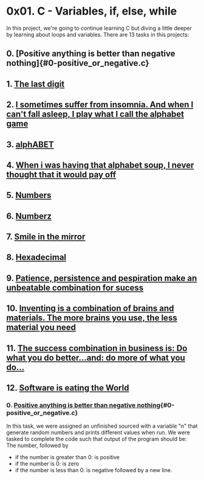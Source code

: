 # 0x01. C - Variables, if, else, while
In this project, we're going to continue learning C but diving a little deeper by learning about loops and variables.
There are 13 tasks in this projects:
## 0. [Positive anything is better than negative nothing]{#0-positive_or_negative.c}
## 1. [The last digit]()
## 2. [I sometimes suffer from insomnia. And when I can't fall asleep, I play what I call the alphabet game]()
## 3. [alphABET]()
## 4. [When i was having that alphabet soup, I never thought that it would pay off ]()
## 5. [Numbers]()
## 6. [Numberz]()
## 7. [Smile in the mirror]()
## 8. [Hexadecimal]()
## 9. [Patience, persistence and pespiration make an unbeatable combination for sucess]()
## 10. [Inventing is a combination of brains and materials. The more brains you use, the less material you need]()
## 11. [The success combination in business is: Do what you do better...and: do more of what you do...]()
## 12. [Software is eating the World]() 

### 0. [Positive anything is better than negative nothing](https://github.com/TeaInnaCup/alx-low_level_programming/blob/master/0x01-variables_if_else_while/0-positive_or_negative.c){#0-positive_or_negative.c}
In this task, we were assigned an unfinished sourced with a variable "n" that generate random numbers and prints different values when run. We were tasked to complete the code such that output of the program should be:
The number, followed by
- if the number is greater than 0: is positive
- if the number is 0: is zero
- if the number is less than 0: is negative
followed by a new line.       
